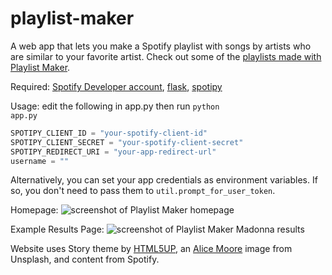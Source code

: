 # playlist-maker
A web app that lets you make a Spotify playlist with songs by artists who are similar to your favorite artist.
Check out some of the <a href="https://open.spotify.com/user/codesue">playlists made with Playlist Maker</a>.

Required: <a href="https://developer.spotify.com/">Spotify Developer account</a>, <a href="http://flask.pocoo.org/">flask</a>, <a href="https://spotipy.readthedocs.io/en/latest/">spotipy</a>

Usage: edit the following in app.py then run <code>python app.py</code>
```python
SPOTIPY_CLIENT_ID = "your-spotify-client-id"
SPOTIPY_CLIENT_SECRET = "your-spotify-client-secret"
SPOTIPY_REDIRECT_URI = "your-app-redirect-url"
username = ""
```
Alternatively, you can set your app credentials as environment variables. If so, you don't need to pass them to <code>util.prompt_for_user_token</code>.

Homepage:
<img src="https://github.com/codesue/playlist-maker/blob/master/screenshots/playlist_maker_index.png" alt="screenshot of Playlist Maker homepage" />


Example Results Page:
<img src="https://github.com/codesue/playlist-maker/blob/master/screenshots/playlist_maker_madonna_results.png" alt="screenshot of Playlist Maker Madonna results" />

Website uses Story theme by <a href="https://html5up.net/">HTML5UP</a>, an <a href="https://unsplash.com/@alicemoore?photo=E--AUpYXbjM">Alice Moore</a> image from Unsplash, and content from Spotify. 

